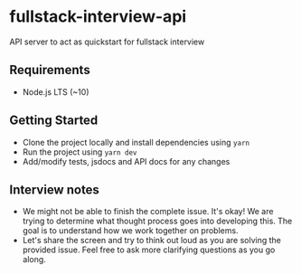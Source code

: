# fullstack-interview-api

API server to act as quickstart for fullstack interview

## Requirements

- Node.js LTS (~10)

## Getting Started

- Clone the project locally and install dependencies using `yarn`
- Run the project using `yarn dev`
- Add/modify tests, jsdocs and API docs for any changes

## Interview notes

- We might not be able to finish the complete issue. It's okay! We are trying to determine what thought process goes into developing this. The goal is to understand how we work together on problems.
- Let's share the screen and try to think out loud as you are solving the provided issue. Feel free to ask more clarifying questions as you go along.
